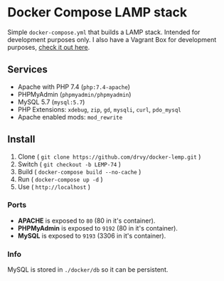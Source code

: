 # Docker Compose LAMP stack

Simple `docker-compose.yml` that builds a LAMP stack. Intended for development purposes only. I also have a Vagrant Box for development purposes, [check it out
here](https://github.com/drvy/drvys-box).


## Services

- Apache with PHP 7.4 (`php:7.4-apache`)
- PHPMyAdmin (`phpmyadmin/phpmyadmin`)
- MySQL 5.7 (`mysql:5.7`)
- PHP Extensions: `xdebug`, `zip`, `gd`, `mysqli`, `curl`, `pdo_mysql`
- Apache enabled mods: `mod_rewrite`

## Install

1. Clone ( `git clone https://github.com/drvy/docker-lemp.git` )
2. Switch ( `git checkout -b LEMP-74` )
2. Build ( `docker-compose build --no-cache` )
3. Run   ( `docker-compose up -d` )
4. Use   ( `http://localhost` )

### Ports

- __APACHE__ is exposed to `80` (80 in it's container).
- __PHPMyAdmin__ is exposed to `9192` (80 in it's container).
- __MySQL__ is exposed to `9193` (3306 in it's container).

### Info

MySQL is stored in `./docker/db` so it can be persistent.
